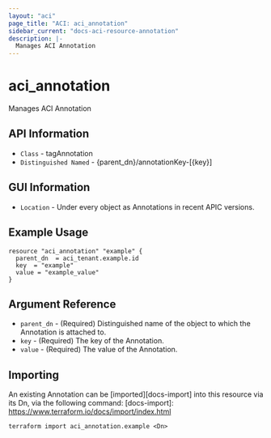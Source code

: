 ```yaml
---
layout: "aci"
page_title: "ACI: aci_annotation"
sidebar_current: "docs-aci-resource-annotation"
description: |-
  Manages ACI Annotation
---
```


# aci_annotation #

Manages ACI Annotation

## API Information ##

* `Class` - tagAnnotation
* `Distinguished Named` - {parent_dn}/annotationKey-[{key}]

## GUI Information ##

* `Location` - Under every object as Annotations in recent APIC versions.


## Example Usage ##

```hcl
resource "aci_annotation" "example" {
  parent_dn  = aci_tenant.example.id
  key  = "example"
  value = "example_value"
}
```

## Argument Reference ##

* `parent_dn` - (Required) Distinguished name of the object to which the Annotation is attached to.
* `key` - (Required) The key of the Annotation.
* `value` - (Required) The value of the Annotation.


## Importing ##

An existing Annotation can be [imported][docs-import] into this resource via its Dn, via the following command:
[docs-import]: https://www.terraform.io/docs/import/index.html


```
terraform import aci_annotation.example <Dn>
```